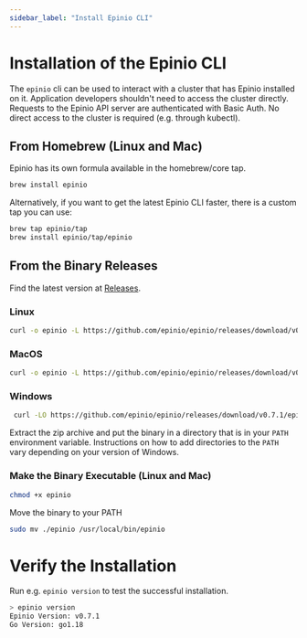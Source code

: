 ```yaml
---
sidebar_label: "Install Epinio CLI"
---
```


<head>
  <link rel="canonical" href="https://docs.epinio.io/installation/install_epinio_cli"/>
</head>

#  Installation of the Epinio CLI

The `epinio` cli can be used to interact with a cluster that has Epinio installed on it.
Application developers shouldn't need to access the cluster directly. Requests to
the Epinio API server are authenticated with Basic Auth. No direct access to the cluster
is required (e.g. through kubectl).

## From Homebrew (Linux and Mac)

Epinio has its own formula available in the homebrew/core tap.

```bash
brew install epinio
```

Alternatively, if you want to get the latest Epinio CLI faster, there is a custom tap you can use:
```bash
brew tap epinio/tap
brew install epinio/tap/epinio
```

## From the Binary Releases

Find the latest version at [Releases](https://github.com/epinio/epinio/releases).

### Linux

```bash
curl -o epinio -L https://github.com/epinio/epinio/releases/download/v0.7.1/epinio-linux-x86_64
```

### MacOS

```bash
curl -o epinio -L https://github.com/epinio/epinio/releases/download/v0.7.1/epinio-darwin-x86_64
```

### Windows

```bash
 curl -LO https://github.com/epinio/epinio/releases/download/v0.7.1/epinio-windows-x86_64.zip
```

Extract the zip archive and put the binary in a directory that is in your `PATH` environment variable. Instructions on how to add directories to the `PATH` vary depending on your version of Windows.

### Make the Binary Executable (Linux and Mac)

```bash
chmod +x epinio
```

Move the binary to your PATH

```bash
sudo mv ./epinio /usr/local/bin/epinio
```

# Verify the Installation

Run e.g. `epinio version` to test the successful installation.

```bash
> epinio version
Epinio Version: v0.7.1
Go Version: go1.18
```
